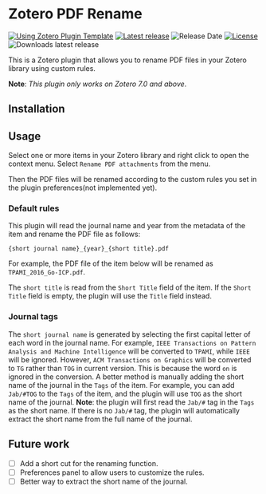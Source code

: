 # Zotero PDF Rename

[![Using Zotero Plugin Template](https://img.shields.io/badge/Using-Zotero%20Plugin%20Template-blue?style=flat-round&logo=github)](https://github.com/windingwind/zotero-plugin-template)
[![Latest release](https://img.shields.io/github/v/release/Theigrams/zotero-pdf-custom-rename)](https://github.com/Theigrams/zotero-pdf-custom-rename/releases)
![Release Date](https://img.shields.io/github/release-date/Theigrams/zotero-pdf-custom-rename?color=9cf)
[![License](https://img.shields.io/github/license/Theigrams/zotero-pdf-custom-rename)](https://github.com/Theigrams/zotero-pdf-custom-rename/blob/main/LICENSE)
![Downloads latest release](https://img.shields.io/github/downloads/Theigrams/zotero-pdf-custom-rename/latest/total?color=yellow)

This is a Zotero plugin that allows you to rename PDF files in your Zotero library using custom rules.

**Note**: *This plugin only works on Zotero 7.0 and above*.

## Installation

## Usage

Select one or more items in your Zotero library and right click to open the context menu. Select `Rename PDF attachments` from the menu.

Then the PDF files will be renamed according to the custom rules you set in the plugin preferences(not implemented yet).

### Default rules

This plugin will read the journal name and year from the metadata of the item and rename the PDF file as follows:

```
{short journal name}_{year}_{short title}.pdf
```

For example, the PDF file of the item below will be renamed as `TPAMI_2016_Go-ICP.pdf`.

The `short title` is read from the `Short Title` field of the item. If the `Short Title` field is empty, the plugin will use the `Title` field instead.

### Journal tags

The `short journal name` is generated by selecting the first capital letter of each word in the journal name. For example, `IEEE Transactions on Pattern Analysis and Machine Intelligence` will be converted to `TPAMI`, while `IEEE` will be ignored.
However, `ACM Transactions on Graphics` will be converted to `TG` rather than `TOG` in current version. This is because the word `on` is ignored in the conversion.
A better method is manually adding the short name of the journal in the `Tags` of the item. For example, you can add `Jab/#TOG` to the `Tags` of the item, and the plugin will use `TOG` as the short name of the journal.
**Note**: the plugin will first read the `Jab/#` tag in the `Tags` as the short name. If there is no `Jab/#` tag, the plugin will automatically extract the short name from the full name of the journal.

## Future work

- [ ] Add a short cut for the renaming function.
- [ ] Preferences panel to allow users to customize the rules.
- [ ] Better way to extract the short name of the journal.
